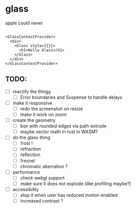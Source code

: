 # glass
apple could never

```tsx

<GlassContextProvider>
  <div>
    <Glass style={{}}>
      <h1>Hello Glass</h1>
    </Glass>
  </div>
</GlassContextProvider>

```

## TODO:
- [ ] reactify the thingy
  - [ ] Error boundaries and Suspense to handle delays
- [ ] make it responsive
  - [ ] redo the screenshot on resize
  - [ ] make it work on zoom
- [ ] create the geometry
  - [ ] box with rounded edges via path extrude
  - [ ] maybe vector math in rust in WASM?
- [ ] do the glass thing
  - [ ] frost !
  - [ ] refraction
  - [ ] reflection
  - [ ] fresnel 
  - [ ] chromatic aberration ?
- [ ] performance
  - [ ] check webgl support
  - [ ] make sure it does not explode (like profiling maybe?)
- [ ] accessibility
  - [ ] stop it when user has reduced motion enabled
  - [ ] increased contrast ?